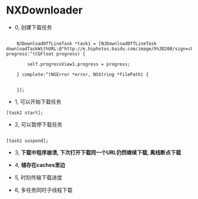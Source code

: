 # NXDownloader

- 0, 创建下载任务


```

    NJDownloadOffLineTask *task1 = [NJDownloadOffLineTask downloadTaskWithURL:@"http://e.hiphotos.baidu.com/image/h%3D200/sign=c898bddf19950a7b6a3549c43ad0625c/14ce36d3d539b600be63e95eed50352ac75cb7ae.jpg" progress:^(CGFloat progress) {
        
        self.progressView1.progress = progress;
        
    } complete:^(NSError *error, NSString *filePath) {
        
        
    }];

```


- 1, 可以开始下载任务<br>

```
[task1 start];

```

- 2, 可以暂停下载任务<br>

```

[task1 suspend];

```

- 3, **下载中程序崩溃, 下次打开下载同一个URL仍然继续下载, 离线断点下载**<br>

- 4, **储存在caches里边**<br>

- 5, 时刻传输下载进度<br>

- 6, 多任务同时子线程下载<br>
